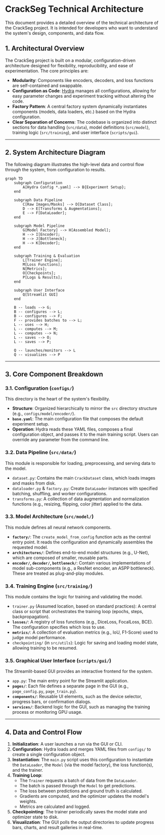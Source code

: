 # CrackSeg Technical Architecture

This document provides a detailed overview of the technical architecture of the
CrackSeg project. It is intended for developers who want to understand the system's
design, components, and data flow.

## 1. Architectural Overview

The CrackSeg project is built on a modular, configuration-driven architecture designed
for flexibility, reproducibility, and ease of experimentation. The core principles are:

- **Modularity**: Components like encoders, decoders, and loss functions are
    self-contained and swappable.
- **Configuration as Code**: [Hydra](https://hydra.cc/) manages all configurations,
    allowing for easy parameter changes and experiment tracking without altering the code.
- **Factory Pattern**: A central factory system dynamically instantiates components
    (models, data loaders, etc.) based on the Hydra configuration.
- **Clear Separation of Concerns**: The codebase is organized into distinct sections
    for data handling (`src/data`), model definitions (`src/model`), training logic
    (`src/training`), and user interface (`scripts/gui`).

---

## 2. System Architecture Diagram

The following diagram illustrates the high-level data and control flow through the system,
from configuration to results.

```mermaid
graph TD
    subgraph Configuration
        A[Hydra Config *.yaml] --> B{Experiment Setup};
    end

    subgraph Data Pipeline
        C[Raw Images/Masks] --> D[Dataset Class];
        D --> E[Transforms & Augmentations];
        E --> F[DataLoader];
    end

    subgraph Model Pipeline
        G[Model Factory] --> H[Assembled Model];
        H --> I[Encoder];
        H --> J[Bottleneck];
        H --> K[Decoder];
    end

    subgraph Training & Evaluation
        L[Trainer Engine];
        M[Loss Functions];
        N[Metrics];
        O[Checkpoints];
        P[Logs & Results];
    end

    subgraph User Interface
        Q[Streamlit GUI]
    end

    B -- loads --> G;
    B -- configures --> L;
    B -- configures --> F;
    F -- provides batches to --> L;
    L -- uses --> H;
    L -- computes --> M;
    L -- computes --> N;
    L -- saves --> O;
    L -- saves --> P;

    Q -- launches/monitors --> L
    Q -- visualizes --> P
```

---

## 3. Core Component Breakdown

### 3.1. Configuration (`configs/`)

This directory is the heart of the system's flexibility.

- **Structure**: Organized hierarchically to mirror the `src` directory structure
    (e.g., `configs/model/encoder/`).
- **`base.yaml`**: The main configuration file that composes the default experiment setup.
- **Operation**: Hydra reads these YAML files, composes a final configuration object,
    and passes it to the main training script. Users can override any parameter from
    the command line.

### 3.2. Data Pipeline (`src/data/`)

This module is responsible for loading, preprocessing, and serving data to the model.

- `dataset.py`: Contains the main `CrackDataset` class, which loads images and masks
    from disk.
- `dataloader.py` & `factory.py`: Create `DataLoader` instances with specified batching,
    shuffling, and worker configurations.
- `transforms.py`: A collection of data augmentation and normalization functions
    (e.g., resizing, flipping, color jitter) applied to the data.

### 3.3. Model Architecture (`src/model/`)

This module defines all neural network components.

- **`factory/`**: The `create_model_from_config` function acts as the central entry
    point. It reads the configuration and dynamically assembles the requested model.
- **`architectures/`**: Defines end-to-end model structures (e.g., U-Net), which
    are composed of smaller, reusable parts.
- **`encoder/`, `decoder/`, `bottleneck/`**: Contain various implementations of
    model sub-components (e.g., a ResNet encoder, an ASPP bottleneck). These are
    treated as plug-and-play modules.

### 3.4. Training Engine (`src/training/`)

This module contains the logic for training and validating the model.

- `trainer.py` (Assumed location, based on standard practices): A central class or
    script that orchestrates the training loop (epochs, steps, backpropagation).
- **`losses/`**: A registry of loss functions (e.g., DiceLoss, FocalLoss, BCE). The
    configuration specifies which loss to use.
- **`metrics/`**: A collection of evaluation metrics (e.g., IoU, F1-Score) used to
    judge model performance.
- `checkpointing/` (in `src/utils`): Logic for saving and loading model state,
    allowing training to be resumed.

### 3.5. Graphical User Interface (`scripts/gui/`)

The Streamlit-based GUI provides an interactive frontend for the system.

- `app.py`: The main entry point for the Streamlit application.
- **`pages/`**: Each file defines a separate page in the GUI (e.g., `page_config.py`,
    `page_train.py`).
- **`components/`**: Reusable UI elements, such as the device selector, progress bars,
    or confirmation dialogs.
- **`services/`**: Backend logic for the GUI, such as managing the training process
    or monitoring GPU usage.

---

## 4. Data and Control Flow

1. **Initialization**: A user launches a run via the GUI or CLI.
2. **Configuration**: Hydra loads and merges YAML files from `configs/` to create a
    single configuration object.
3. **Instantiation**: The `main.py` script uses this configuration to instantiate the
    `DataLoader`, the `Model` (via the model factory), the loss function(s), and the
    trainer.
4. **Training Loop**:
    - The `Trainer` requests a batch of data from the `DataLoader`.
    - The batch is passed through the `Model` to get predictions.
    - The loss between predictions and ground truth is calculated.
    - Gradients are computed, and the optimizer updates the model's weights.
    - Metrics are calculated and logged.
5. **Checkpointing**: The trainer periodically saves the model state and optimizer state
    to disk.
6. **Visualization**: The GUI polls the output directories to update progress bars,
    charts, and result galleries in real-time.
